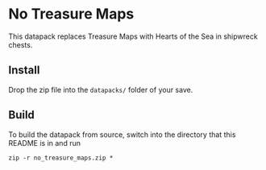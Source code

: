 # No Treasure Maps

This datapack replaces Treasure Maps with Hearts of the Sea in shipwreck chests.

## Install

Drop the zip file into the `datapacks/` folder of your save.

## Build

To build the datapack from source,
switch into the directory that this README is in and run

    zip -r no_treasure_maps.zip *

